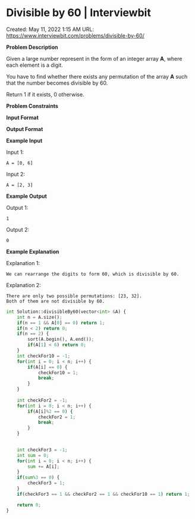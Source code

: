 # Divisible by 60 | Interviewbit

Created: May 11, 2022 1:15 AM
URL: https://www.interviewbit.com/problems/divisible-by-60/

**Problem Description**

Given a large number represent in the form of an integer array **A**, where each element is a digit.

You have to find whether there exists any permutation of the array **A** such that the number becomes divisible by 60.

Return 1 if it exists, 0 otherwise.

**Problem Constraints**

**Input Format**

**Output Format**

**Example Input**

Input 1:

```
A = [0, 6]

```

Input 2:

```
A = [2, 3]

```

**Example Output**

Output 1:

```
1

```

Output 2:

```
0

```

**Example Explanation**

Explanation 1:

```
We can rearrange the digits to form 60, which is divisible by 60.
```

Explanation 2:

```
There are only two possible permutations: [23, 32].
Both of them are not divisible by 60.

```

```python
int Solution::divisibleBy60(vector<int> &A) {
    int n = A.size();
    if(n == 1 && A[0] == 0) return 1;
    if(n < 2) return 0;
    if(n == 2) {
        sort(A.begin(), A.end());
        if(A[1] < 6) return 0;
    }
    int checkFor10 = -1;
    for(int i = 0; i < n; i++) {
        if(A[i] == 0) {
            checkFor10 = 1;
            break;
        }
    }
    
    int checkFor2 = -1;
    for(int i = 0; i < n; i++) {
        if(A[i]%2 == 0) {
            checkFor2 = 1;
            break;
        }
    }
    

    int checkFor3 = -1;
    int sum = 0;
    for(int i = 0; i < n; i++) {
        sum += A[i];
    }
    if(sum%3 == 0) {
        checkFor3 = 1;
    } 
    if(checkFor3 == 1 && checkFor2 == 1 && checkFor10 == 1) return 1;

    return 0;
}
```